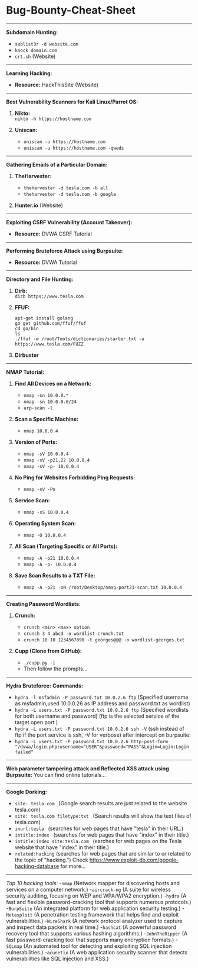 # Bug-Bounty-Cheat-Sheet
---

**Subdomain Hunting:**

- `sublist3r -d website.com`
- `knock domain.com`
- `crt.sh` (Website)

---

**Learning Hacking:**

- **Resource:** HackThisSite (Website)

---

**Best Vulnerability Scanners for Kali Linux/Parrot OS:**

1. **Nikto:**  
   `nikto -h https://hostname.com`

2. **Uniscan:**  
   - `uniscan -u https://hostname.com`  
   - `uniscan -u https://hostname.com -qweds`

---

**Gathering Emails of a Particular Domain:**

1. **TheHarvester:**  
   - `theharvester -d tesla.com -b all`  
   - `theharvester -d tesla.com -b google`

2. **Hunter.io** (Website)

---

**Exploiting CSRF Vulnerability (Account Takeover):**

- **Resource:** DVWA CSRF Tutorial

---

**Performing Bruteforce Attack using Burpsuite:**

- **Resource:** DVWA Tutorial

---

**Directory and File Hunting:**

1. **Dirb:**  
   `dirb https://www.tesla.com`

2. **FFUF:**  
   ```
   apt-get install golang
   go get github.com/ffuf/ffuf
   cd go/bin
   ls
   ./ffuf -w /root/Tools/dictionaries/starter.txt -u https://www.tesla.com/FUZZ
   ```

3. **Dirbuster**

---

**NMAP Tutorial:**

1. **Find All Devices on a Network:**
   - `nmap -sn 10.0.0.*`
   - `nmap -sn 10.0.0.0/24`
   - `arp-scan -l`

2. **Scan a Specific Machine:**
   - `nmap 10.0.0.4`

3. **Version of Ports:**
   - `nmap -sV 10.0.0.4`
   - `nmap -sV -p21,22 10.0.0.4`
   - `nmap -sV -p- 10.0.0.4`

4. **No Ping for Websites Forbidding Ping Requests:**
   - `nmap -sV -Pn`

5. **Service Scan:**
   - `nmap -sS 10.0.0.4`

6. **Operating System Scan:**
   - `nmap -O 10.0.0.4`

7. **All Scan (Targeting Specific or All Ports):**
   - `nmap -A -p21 10.0.0.4`  
   - `nmap -A -p- 10.0.0.4`

8. **Save Scan Results to a TXT File:**
   - `nmap -A -p21 -oN /root/Desktop/nmap-port21-scan.txt 10.0.0.4`

---

**Creating Password Wordlists:**

1. **Crunch:**
   - `crunch <min> <max> option`
   - `crunch 3 4 abcd -o wordlist-crunch.txt`
   - `crunch 10 10 1234567890 -t georges@@@ -o wordlist-georges.txt`

2. **Cupp (Clone from GitHub):**
   - `./cupp.py -i`  
   - Then follow the prompts...

--- 

**Hydra Bruteforce:**
**Commands:**
   - `hydra -l msfadmin -P password.txt 10.0.2.6 ftp` (Specified username as msfadmin,used 10.0.0.26 as IP address and password.txt as wordlist)
   - `hydra -L users.txt -P password.txt 10.0.2.6 ftp` (Specified wordlists for both username and password)
   (ftp is the selected service of the target open port )
   - `hydra -L users.txt -P password.txt 10.0.2.6 ssh -V` (ssh instead of ftp if the port service is ssh, -V for verbose)
   after intercept on burpsuite:
   - `hydra -L users.txt -P password.txt 10.0.2.6 http-post-form "/dvwa/login.php:username=^USER^&password=^PASS^&Login=Login:Login failed" ` 

---

**Web parameter tampering attack and Reflected XSS attack using Burpsuite:**
You can find online tutorials...

---

**Google Dorking:**

- `site: tesla.com ` (Google search results are just related to the website tesla.com)
- `site: tesla.com filetype:txt ` (Search results will show the text files of tesla.com)
- `inurl:tesla ` (searches for web pages that have "tesla" in their URL.)
- `intitle:index ` (searches for web pages that have "index" in their title.)
- `intitle:index site:tesla.com ` (earches for web pages on the Tesla website that have "index" in their title.)
- `related:hacking` (searches for web pages that are similar to or related to the topic of "hacking.")
Check https://www.exploit-db.com/google-hacking-database for more...

---


*Top 10 hacking tools:*
-`nmap` (Network mapper for discovering hosts and services on a computer network.)
-`aircrack-ng` (A suite for wireless security auditing, focusing on WEP and WPA/WPA2 encryption.)
-`hydra` (A fast and flexible password-cracking tool that supports numerous protocols.)
-`BurpSuite` (An integrated platform for web application security testing.)
-`Metasploit` (A penetration testing framework that helps find and exploit vulnerabilities.)
-`WireShark` (A network protocol analyzer used to capture and inspect data packets in real time.)
-`hashcat` (A powerful password recovery tool that supports various hashing algorithms.)
-`JohnTheRipper` (A fast password-cracking tool that supports many encryption formats.)
-`SQLmap` (An automated tool for detecting and exploiting SQL injection vulnerabilities.)
-`acunetix` (A web application security scanner that detects vulnerabilities like SQL injection and XSS.)

